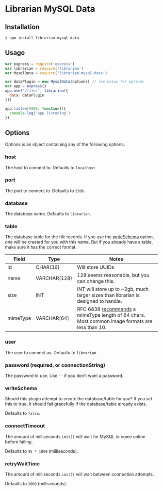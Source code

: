 # Librarian MySQL Data

## Installation

```
$ npm install librarian-mysql-data
```

## Usage

```js
var express = require('express')
var librarian = require('librarian')
var MysqlData = require('librarian-mysql-data')

var dataPlugin = new MysqlData(options) // see below for options
var app = express()
app.use('/files', librarian({
  data: dataPlugin
}))

app.listen(8888, function(){
  console.log('app listening')
})
```

## Options

Options is an object containing any of the following options.

### host

The host to connect to. Defaults to `localhost`.

### port

The port to connect to. Defaults to `3306`.

### database

The database name. Defaults to `librarian`.

### table

The database table for the file records. If you use the [writeSchema](#writeschema) option, one will be created for you with this name. But if you already have a table, make sure it has the correct format.

Field | Type | Notes
----- | ---- | -----
id | CHAR(36) | Will store UUIDs
name | VARCHAR(128) | 128 seems reasonable, but you can change this.
size | INT | INT will store up to ~2gb, much larger sizes than librarian is designed to handle.
mimeType | VARCHAR(64) | RFC 6838 [recommends](https://tools.ietf.org/html/rfc6838#section-4.2) a mimeType length of 64 chars. Most common image formats are less than 10.

### user

The user to connect as. Defaults to `librarian`.

### password (required, or connectionString)

The password to use. Use `''` if you don't want a password.

### writeSchema

Should this plugin attempt to create the database/table for you?
If you set this to true, it should fail gracefully if the database/table already exists.

Defaults to `false`.

### connectTimeout

The amount of milliseconds `init()` will wait for MySQL to come online before failing.

Defaults to `45 * 1000` (milliseconds).

### retryWaitTime

The amount of milliseconds `init()` will wait between connection attempts.

Defaults to `1000` (milliseconds).
